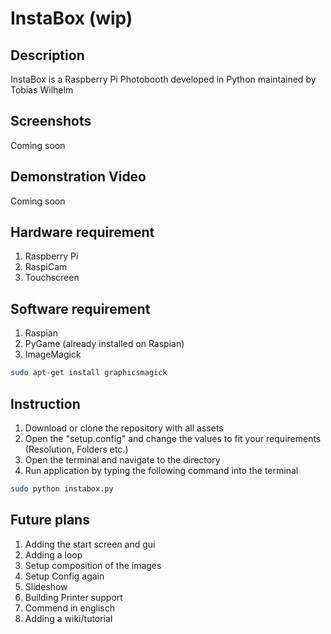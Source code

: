 # InstaBox (wip)
## Description
InstaBox is a Raspberry Pi Photobooth developed in Python maintained by Tobias Wilhelm

## Screenshots
Coming soon

## Demonstration Video
Coming soon

## Hardware requirement
1. Raspberry Pi 
2. RaspiCam
3. Touchscreen

## Software requirement
1. Raspian
2. PyGame (already installed on Raspian)
3. ImageMagick 
```*.sh
sudo apt-get install graphicsmagick
```

## Instruction
1. Download or clone the repository with all assets
2. Open the "setup.config" and change the values to fit your requirements (Resolution, Folders etc.)
3. Open the terminal and navigate to the directory
4. Run application by typing the following command into the terminal
```*.sh
sudo python instabox.py
```

## Future plans
1. Adding the start screen and gui
2. Adding a loop
3. Setup composition of the images
4. Setup Config again
5. Slideshow
6. Building Printer support
7. Commend in englisch
8. Adding a wiki/tutorial
